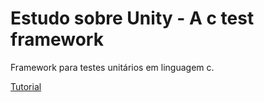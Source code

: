 # Estudo sobre Unity - A c test framework

Framework para testes unitários em linguagem c.

[Tutorial](http://www.throwtheswitch.org/unity)
